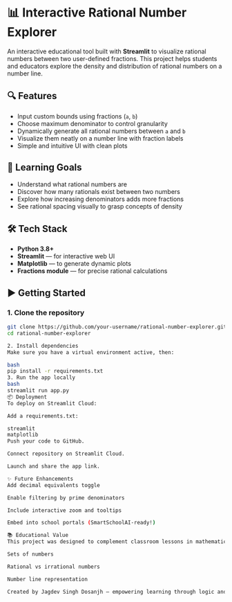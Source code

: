 # 📊 Interactive Rational Number Explorer

An interactive educational tool built with **Streamlit** to visualize rational numbers between two user-defined fractions. This project helps students and educators explore the density and distribution of rational numbers on a number line.

## 🔍 Features

- Input custom bounds using fractions (`a`, `b`)
- Choose maximum denominator to control granularity
- Dynamically generate all rational numbers between `a` and `b`
- Visualize them neatly on a number line with fraction labels
- Simple and intuitive UI with clean plots

## 🧠 Learning Goals

- Understand what rational numbers are
- Discover how many rationals exist between two numbers
- Explore how increasing denominators adds more fractions
- See rational spacing visually to grasp concepts of density

## 🛠 Tech Stack

- **Python 3.8+**
- **Streamlit** — for interactive web UI
- **Matplotlib** — to generate dynamic plots
- **Fractions module** — for precise rational calculations

## ▶️ Getting Started

### 1. Clone the repository
```bash
git clone https://github.com/your-username/rational-number-explorer.git
cd rational-number-explorer

2. Install dependencies
Make sure you have a virtual environment active, then:

bash
pip install -r requirements.txt
3. Run the app locally
bash
streamlit run app.py
📦 Deployment
To deploy on Streamlit Cloud:

Add a requirements.txt:

streamlit
matplotlib
Push your code to GitHub.

Connect repository on Streamlit Cloud.

Launch and share the app link.

✨ Future Enhancements
Add decimal equivalents toggle

Enable filtering by prime denominators

Include interactive zoom and tooltips

Embed into school portals (SmartSchoolAI-ready!)

📚 Educational Value
This project was designed to complement classroom lessons in mathematics, especially topics like:

Sets of numbers

Rational vs irrational numbers

Number line representation

Created by Jagdev Singh Dosanjh — empowering learning through logic and interactivity.
